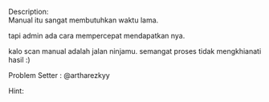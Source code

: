Description:
<br>Manual itu sangat membutuhkan waktu lama.<br>

tapi admin ada cara mempercepat mendapatkan nya.<br>

kalo scan manual adalah jalan ninjamu. semangat proses tidak mengkhianati hasil :)

Problem Setter : @artharezkyy <br>

Hint:
